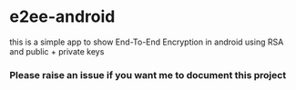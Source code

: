 # e2ee-android
this is a simple app to show End-To-End Encryption in android using RSA and public + private keys

### Please raise an issue if you want me to document this project
